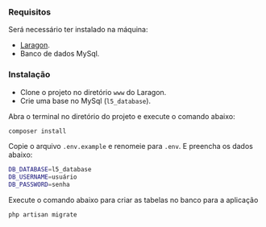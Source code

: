 ### Requisitos

Será necessário ter instalado na máquina:
- [Laragon](https://laragon.org/download/).
- Banco de dados MySql.

### Instalação
- Clone o projeto no diretório `www` do Laragon.
- Crie uma base no MySql (`l5_database`).

Abra o terminal no diretório do projeto e execute o comando abaixo:
```bash
composer install
```
Copie o arquivo `.env.example` e renomeie para `.env`. E preencha os dados abaixo:

```bash
DB_DATABASE=l5_database
DB_USERNAME=usuário
DB_PASSWORD=senha
```
Execute o comando abaixo para criar as tabelas no banco para a aplicação
```bash
php artisan migrate
```
